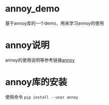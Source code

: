 # annoy_demo
基于annoy库的一个demo，用来学习annoy的使用

# annoy说明
annoy的使用说明等参考链接[annoy](https://github.com/spotify/annoy)

# annoy库的安装
使用命令 `pip install --user annoy`
